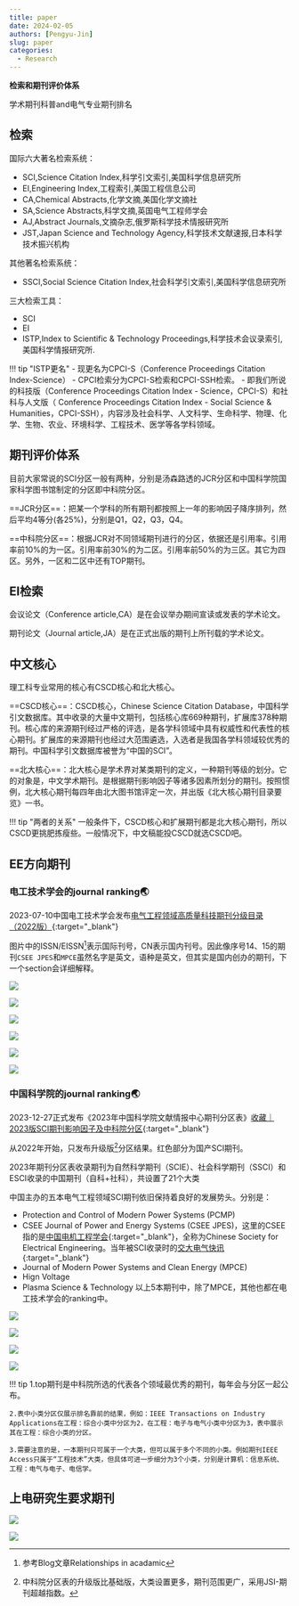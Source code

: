 ```yaml
---
title: paper
date: 2024-02-05
authors: [Pengyu-Jin]
slug: paper
categories:
  - Research
---
```


**检索和期刊评价体系**

学术期刊科普and电气专业期刊排名

<!-- more -->

## 检索
国际六大著名检索系统：

- SCI,Science Citation Index,科学引文索引,美国科学信息研究所
- EI,Engineering Index,工程索引,美国工程信息公司
- CA,Chemical Abstracts,化学文摘,美国化学文摘社
- SA,Science Abstracts,科学文摘,英国电气工程师学会
- AJ,Abstract Journals,文摘杂志,俄罗斯科学技术情报研究所
- JST,Japan Science and Technology Agency,科学技术文献速报,日本科学技术振兴机构

其他著名检索系统：

- SSCI,Social Science Citation Index,社会科学引文索引,美国科学信息研究所

三大检索工具：

- SCI
- EI
- ISTP,Index to Scientific & Technology Proceedings,科学技术会议录索引,美国科学情报研究所.

!!! tip "ISTP更名"
    - 现更名为CPCI-S（Conference Proceedings Citation Index-Science）
    - CPCI检索分为CPCI-S检索和CPCI-SSH检索。
    - 即我们所说的科技版（Conference Proceedings Citation Index - Science，CPCI-S）和社科与人文版（ Conference Proceedings Citation Index - Social Science & Humanities，CPCI-SSH），内容涉及社会科学、人文科学、生命科学、物理、化学、生物、农业、环境科学、工程技术、医学等各学科领域。


## 期刊评价体系
目前大家常说的SCI分区一般有两种，分别是汤森路透的JCR分区和中国科学院国家科学图书馆制定的分区即中科院分区。

==JCR分区==：把某一个学科的所有期刊都按照上一年的影响因子降序排列，然后平均4等分(各25%)，分别是Q1，Q2，Q3，Q4。

==中科院分区==：根据JCR对不同领域期刊进行的分区，依据还是引用率。引用率前10%的为一区。引用率前30%的为二区。引用率前50%的为三区。其它为四区。另外，一区和二区中还有TOP期刊。

## EI检索
会议论文（Conference article,CA）是在会议举办期间宣读或发表的学术论文。

期刊论文（Journal article,JA）是在正式出版的期刊上所刊载的学术论文。


## 中文核心
理工科专业常用的核心有CSCD核心和北大核心。

==CSCD核心==：CSCD核心，Chinese Science Citation Database，中国科学引文数据库。其中收录的大量中文期刊，包括核心库669种期刊，扩展库378种期刊。核心库的来源期刊经过严格的评选，是各学科领域中具有权威性和代表性的核心期刊。扩展库的来源期刊也经过大范围遴选，入选者是我国各学科领域较优秀的期刊。中国科学引文数据库被誉为“中国的SCI”。

==北大核心==：北大核心是学术界对某类期刊的定义，一种期刊等级的划分。它的对象是，中文学术期刊。是根据期刊影响因子等诸多因素所划分的期刊。按照惯例，北大核心期刊每四年由北大图书馆评定一次，并出版《北大核心期刊目录要览》一书。

!!! tip "两者的关系"
    一般条件下，CSCD核心和扩展期刊都是北大核心期刊，所以CSCD更挑肥拣瘦些。一般情况下，中文稿能投CSCD就选CSCD吧。

## EE方向期刊
### 电工技术学会的journal ranking🌏
2023-07-10中国电工技术学会发布[电气工程领域高质量科技期刊分级目录（2022版）](https://www.ces.org.cn/html/report/23070728-1.htm){:target="_blank"}

图片中的ISSN/EISSN[^1]表示国际刊号，CN表示国内刊号。因此像序号14、15的期刊`CSEE JPES`和`MPCE`虽然名字是英文，语种是英文，但其实是国内创办的期刊，下一个section会详细解释。

[^1]:参考Blog文章Relationships in acadamic

![](https://cdn.jsdelivr.net/gh/Jin-Pengyu/image-bed/img/%E5%B1%8F%E5%B9%95%E6%88%AA%E5%9B%BE%202024-01-28%20103510.png)

![](https://cdn.jsdelivr.net/gh/Jin-Pengyu/image-bed/img/20240128111047.png)

![](https://cdn.jsdelivr.net/gh/Jin-Pengyu/image-bed/img/20240128111136.png)

![](https://cdn.jsdelivr.net/gh/Jin-Pengyu/image-bed/img/20240205004506.png)

![](https://cdn.jsdelivr.net/gh/Jin-Pengyu/image-bed/img/20240205004651.png)

![](https://cdn.jsdelivr.net/gh/Jin-Pengyu/image-bed/img/20240205004800.png)


### 中国科学院的journal ranking🌏
2023-12-27正式发布《2023年中国科学院文献情报中心期刊分区表》[收藏｜2023版SCI期刊影响因子及中科院分区](https://mp.weixin.qq.com/s/ZILlqI6PQIXH_Kp0iXWHtg){:target="_blank"}

从2022年开始，只发布升级版[^2]分区结果。红色部分为国产SCI期刊。

2023年期刊分区表收录期刊为自然科学期刊（SCIE）、社会科学期刊（SSCI）和ESCI收录的中国期刊（自科+社科），共设置了21个大类

[^2]:中科院分区表的升级版比基础版，大类设置更多，期刊范围更广，采用JSI-期刊超越指数。

中国主办的五本电气工程领域SCI期刊依旧保持着良好的发展势头。分别是：

  - Protection and Control of Modern Power Systems (PCMP) 
  - CSEE Journal of Power and Energy Systems (CSEE JPES)，这里的CSEE指的是[中国电机工程学会](https://www.csee.org.cn/index.html){:target="_blank"}，全称为Chinese Society for Electrical Engineering。当年被SCI收录时的[交大电气快讯](https://eei.sjtu.edu.cn/display.php?id=686){:target="_blank"}
  - Journal of Modern Power Systems and Clean Energy (MPCE)
  - Hign Voltage
  - Plasma Science & Technology
以上5本期刊中，除了MPCE，其他也都在电工技术学会的ranking中。

![](https://cdn.jsdelivr.net/gh/Jin-Pengyu/image-bed/img/1.png)

![](https://cdn.jsdelivr.net/gh/Jin-Pengyu/image-bed/img/2.png)

![](https://cdn.jsdelivr.net/gh/Jin-Pengyu/image-bed/img/3.png)

![](https://cdn.jsdelivr.net/gh/Jin-Pengyu/image-bed/img/4.png)

!!! tip
    1.top期刊是中科院所选的代表各个领域最优秀的期刊，每年会与分区一起公布。

    2.表中小类分区仅展示排名靠前的结果，例如：IEEE Transactions on Industry Applications在工程：综合小类中分区为2，在工程：电子与电气小类中分区为3，表中展示其在工程：综合小类的分区。

    3.需要注意的是，一本期刊只可属于一个大类，但可以属于多个不同的小类。例如期刊IEEE Access只属于“工程技术”大类，但具体可进一步细分为3个小类，分别是计算机：信息系统、工程：电气与电子、电信学。

## 上电研究生要求期刊

![](https://cdn.jsdelivr.net/gh/Jin-Pengyu/image-bed/img/13bf62dc4000c7a9a7860ba022d238d.png)

![](https://cdn.jsdelivr.net/gh/Jin-Pengyu/image-bed/img/aec945cd81482dc3254b538c2f96796.png)


